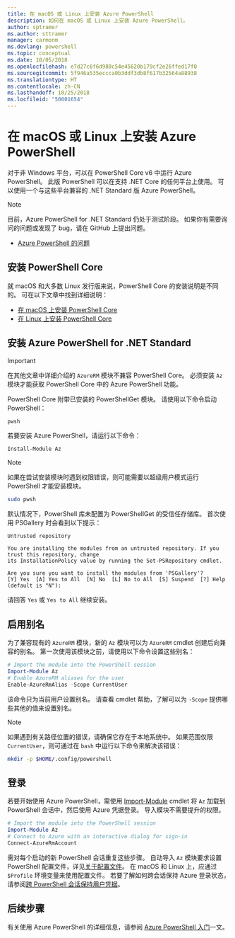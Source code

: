 ```yaml
---
title: 在 macOS 或 Linux 上安装 Azure PowerShell
description: 如何在 macOS 或 Linux 上安装 Azure PowerShell。
author: sptramer
ms.author: sttramer
manager: carmonm
ms.devlang: powershell
ms.topic: conceptual
ms.date: 10/05/2018
ms.openlocfilehash: e7d27c6f6d980c54e45620b179cf2e26ffed17f0
ms.sourcegitcommit: 5f946a535eccca0b3ddf3db8f617b32564a88938
ms.translationtype: HT
ms.contentlocale: zh-CN
ms.lasthandoff: 10/25/2018
ms.locfileid: "50001654"
---
```

# <a name="install-azure-powershell-on-macos-or-linux"></a>在 macOS 或 Linux 上安装 Azure PowerShell

对于非 Windows 平台，可以在 PowerShell Core v6 中运行 Azure PowerShell。 此版 PowerShell 可以在支持 .NET Core 的任何平台上使用。 可以使用一个与这些平台兼容的 .NET Standard 版 Azure PowerShell。

> [!NOTE]
> 目前，Azure PowerShell for .NET Standard 仍处于测试阶段。
> 如果你有需要询问的问题或发现了 bug，请在 GitHub 上提出问题。
>
> * [Azure PowerShell 的问题](https://github.com/azure/azure-docs-powershell/issues)

## <a name="install-powershell-core"></a>安装 PowerShell Core

就 macOS 和大多数 Linux 发行版来说，PowerShell Core 的安装说明是不同的。
可在以下文章中找到详细说明：

* [在 macOS 上安装 PowerShell Core](/powershell/scripting/setup/installing-powershell-core-on-macos)
* [在 Linux 上安装 PowerShell Core](/powershell/scripting/setup/installing-powershell-core-on-linux)

## <a name="install-azure-powershell-for-net-standard"></a>安装 Azure PowerShell for .NET Standard

> [!IMPORTANT]
> 在其他文章中详细介绍的 `AzureRM` 模块不兼容 PowerShell Core。
> 必须安装 `Az` 模块才能获取 PowerShell Core 中的 Azure PowerShell 功能。

PowerShell Core 附带已安装的 PowerShellGet 模块。 请使用以下命令启动 PowerShell：

```bash
pwsh
```

若要安装 Azure PowerShell，请运行以下命令：

```powershell
Install-Module Az
```

> [!NOTE]
> 如果在尝试安装模块时遇到权限错误，则可能需要以超级用户模式运行 PowerShell 才能安装模块。
>
> ```bash
> sudo pwsh
> ```

默认情况下，PowerShell 库未配置为 PowerShellGet 的受信任存储库。 首次使用 PSGallery 时会看到以下提示：

```output
Untrusted repository

You are installing the modules from an untrusted repository. If you trust this repository, change
its InstallationPolicy value by running the Set-PSRepository cmdlet.

Are you sure you want to install the modules from 'PSGallery'?
[Y] Yes  [A] Yes to All  [N] No  [L] No to All  [S] Suspend  [?] Help (default is "N"):
```

请回答 `Yes` 或 `Yes to All` 继续安装。

## <a name="enable-aliases"></a>启用别名

为了兼容现有的 `AzureRM` 模块，新的 `Az` 模块可以为 `AzureRM` cmdlet 创建后向兼容的别名。 第一次使用该模块之前，请使用以下命令设置这些别名：

```powershell
# Import the module into the PowerShell session
Import-Module Az
# Enable AzureRM aliases for the user
Enable-AzureRmAlias -Scope CurrentUser
```

该命令只为当前用户设置别名。 请查看 cmdlet 帮助，了解可以为 `-Scope` 提供哪些其他的值来设置别名。

> [!NOTE]
> 如果遇到有关路径位置的错误，请确保它存在于本地系统中。 如果范围仅限 `CurrentUser`，则可通过在 `bash` 中运行以下命令来解决该错误：
>
> ```bash
> mkdir -p $HOME/.config/powershell
> ```

## <a name="sign-in"></a>登录

若要开始使用 Azure PowerShell，需使用 [Import-Module](/powershell/module/Microsoft.PowerShell.Core/Import-Module) cmdlet 将 `Az` 加载到 PowerShell 会话中，然后使用 Azure 凭据登录。 导入模块不需要提升的权限。

```powershell
# Import the module into the PowerShell session
Import-Module Az
# Connect to Azure with an interactive dialog for sign-in
Connect-AzureRmAccount
```

需对每个启动的新 PowerShell 会话重复这些步骤。 自动导入 `Az` 模块要求设置 PowerShell 配置文件，详见[关于配置文件](/powershell/module/microsoft.powershell.core/about/about_profiles)。
在 macOS 和 Linux 上，应通过 `$Profile` 环境变量来使用配置文件。 若要了解如何跨会话保持 Azure 登录状态，请参阅[跨 PowerShell 会话保持用户凭据](context-persistence.md)。

## <a name="next-steps"></a>后续步骤

有关使用 Azure PowerShell 的详细信息，请参阅 [Azure PowerShell 入门](get-started-azureps.md)一文。
